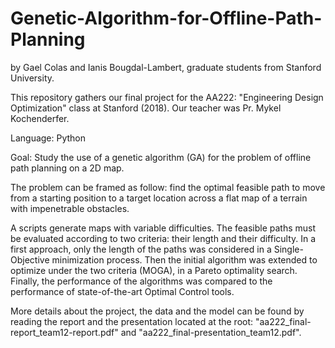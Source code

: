 # Genetic-Algorithm-for-Offline-Path-Planning

by Gael Colas and Ianis Bougdal-Lambert, graduate students from Stanford University.

This repository gathers our final project for the AA222: "Engineering Design Optimization" class at Stanford (2018). Our teacher was Pr. Mykel Kochenderfer.

Language: Python

Goal: Study the use of a genetic algorithm (GA) for the problem of
offline path planning on a 2D map. 

The problem can be framed as follow: find the optimal feasible path to move from a starting position to a target location across a flat map of
a terrain with impenetrable obstacles. 

A scripts generate maps with variable difficulties. The feasible paths must be evaluated according to two criteria: their length and their difficulty. 
In a first approach, only the length of the paths was considered in a Single-Objective minimization process. 
Then the initial algorithm was extended to optimize under the two criteria (MOGA), in a Pareto optimality search. 
Finally, the performance of the algorithms was compared to the performance of state-of-the-art Optimal Control tools.

More details about the project, the data and the model can be found by reading the report and the presentation located at the root: "aa222_final-report_team12-report.pdf" and "aa222_final-presentation_team12.pdf".